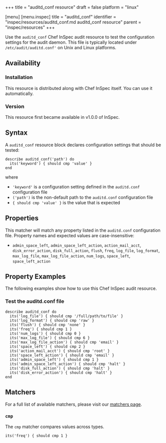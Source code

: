 +++
title = "auditd_conf resource"
draft = false
platform = "linux"

[menu]
  [menu.inspec]
    title = "auditd_conf"
    identifier = "inspec/resources/auditd_conf.md auditd_conf resource"
    parent = "inspec/resources"
+++


Use the `auditd_conf` Chef InSpec audit resource to test the configuration settings for the audit daemon. This file is typically located under `/etc/audit/auditd.conf'` on Unix and Linux platforms.


## Availability

### Installation

This resource is distributed along with Chef InSpec itself. You can use it automatically.

### Version

This resource first became available in v1.0.0 of InSpec.

## Syntax

A `auditd_conf` resource block declares configuration settings that should be tested:

    describe auditd_conf('path') do
      its('keyword') { should cmp 'value' }
    end

where

* `'keyword'` is a configuration setting defined in the `auditd.conf` configuration file
* `('path')` is the non-default path to the `auditd.conf` configuration file
* `{ should cmp 'value' }` is the value that is expected


## Properties

This matcher will match any property listed in the `auditd.conf` configuration file. Property names and expected values are case-insensitive:

* `admin_space_left`, `admin_space_left_action`, `action_mail_acct`, `disk_error_action`, `disk_full_action`, `flush`, `freq`, `log_file`, `log_format`, `max_log_file`, `max_log_file_action`, `num_logs`, `space_left`, `space_left_action`

## Property Examples

The following examples show how to use this Chef InSpec audit resource.

### Test the auditd.conf file

    describe auditd_conf do
      its('log_file') { should cmp '/full/path/to/file' }
      its('log_format') { should cmp 'raw' }
      its('flush') { should cmp 'none' }
      its('freq') { should cmp 1 }
      its('num_logs') { should cmp 0 }
      its('max_log_file') { should cmp 6 }
      its('max_log_file_action') { should cmp 'email' }
      its('space_left') { should cmp 2 }
      its('action_mail_acct') { should cmp 'root' }
      its('space_left_action') { should cmp 'email' }
      its('admin_space_left') { should cmp 1 }
      its('admin_space_left_action') { should cmp 'halt' }
      its('disk_full_action') { should cmp 'halt' }
      its('disk_error_action') { should cmp 'halt' }
    end


## Matchers

For a full list of available matchers, please visit our [matchers page](https://www.inspec.io/docs/reference/matchers/).

### `cmp`

The `cmp` matcher compares values across types.

    its('freq') { should cmp 1 }

